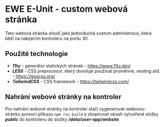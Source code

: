 # EWE E-Unit - custom webová stránka

Tato webová stránka slouží jako jednoduchá custom administrace, která běží na nabíjecím kontroleru na portu :81.

## Použité technologie
- **_11ty_** - generátor statických stránek - https://www.11ty.dev/
- **_LESS_** - CSS preprocesor, který dovoluje používat proměnné, nesting atd. - https://lesscss.org/
- **_TailwindCSS_** - CSS framework - https://tailwindcss.com/

## Nahrání webové stránky na kontroler

Pro nahrání webové stránky na kontroler stačí vygenerovat webovou stránku pomocí příkazu `npm run build` a zkopírovat obsah vytvořené složky **_public_** do kontroleru do složky **_/data/user-app/website_**
